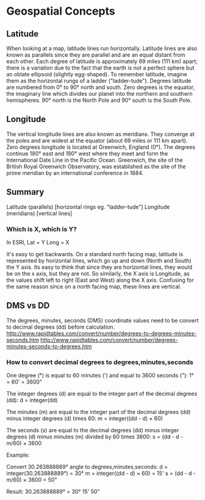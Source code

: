 # Geospatial Concepts

## Latitude

When looking at a map, latitude lines run horizontally.
Latitude lines are also known as parallels since they are parallel and are an equal distant from each other.
Each degree of latitude is approximately 69 miles (111 km) apart; there is a variation due to the fact that the earth is not a perfect sphere but an oblate ellipsoid (slightly egg-shaped).
To remember latitude, imagine them as the horizontal rungs of a ladder ("ladder-tude").
Degrees latitude are numbered from 0° to 90° north and south.
Zero degrees is the equator, the imaginary line which divides our planet into the northern and southern hemispheres.
90° north is the North Pole and 90° south is the South Pole.

## Longitude

The vertical longitude lines are also known as meridians.
They converge at the poles and are widest at the equator (about 69 miles or 111 km apart).
Zero degrees longitude is located at Greenwich, England (0°).
The degrees continue 180° east and 180° west where they meet and form the International Date Line in the Pacific Ocean.
Greenwich, the site of the British Royal Greenwich Observatory, was established as the site of the prime meridian by an international conference in 1884.

## Summary

Latitude (parallels) [horizontal rings eg. "ladder-tude"]
Longitude (meridians) [vertical lines]

### Which is X, which is Y?

In ESRI, Lat = Y Long = X

It's easy to get backwards.
On a standard north facing map, latitude is represented by horizontal lines, which go up and down (North and South) the Y axis.
Its easy to think that since they are horizontal lines, they would be on the x axis, but they are not.
So similarly, the X axis is Longitude, as the values shift left to right (East and West) along the X axis.
Confusing for the same reason since on a north facing map, these lines are vertical.

## DMS vs DD

The degrees, minutes, seconds (DMS) coordinate values need to be convert to decimal degrees (dd) before calculation.
http://www.rapidtables.com/convert/number/degrees-to-degrees-minutes-seconds.htm
http://www.rapidtables.com/convert/number/degrees-minutes-seconds-to-degrees.htm

### How to convert decimal degrees to degrees,minutes,seconds

One degree (°) is equal to 60 minutes (') and equal to 3600 seconds ("):
    1° = 60' = 3600"

The integer degrees (d) are equal to the integer part of the decimal degrees (dd):
    d = integer(dd)

The minutes (m) are equal to the integer part of the decimal degrees (dd) minus integer degrees (d) times 60:
    m = integer((dd - d) × 60)

The seconds (s) are equal to the decimal degrees (dd) minus integer degrees (d) minus minutes (m) divided by 60 times 3600:
    s = (dd - d - m/60) × 3600

Example:

Convert 30.263888889° angle to degrees,minutes,seconds:
    d = integer(30.263888889°) = 30°
    m = integer((dd - d) × 60) = 15'
    s = (dd - d - m/60) × 3600 = 50"

Result:
    30.263888889° = 30° 15' 50"

